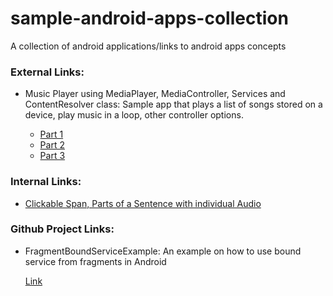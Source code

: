 # sample-android-apps-collection
A collection of android applications/links to android apps concepts

### External Links:
* Music Player using MediaPlayer, MediaController, Services and ContentResolver class: Sample app that plays a list of songs stored on a device, play music in a loop, other controller options.

   * [Part 1](https://code.tutsplus.com/tutorials/create-a-music-player-on-android-project-setup--mobile-22764)
   * [Part 2](https://code.tutsplus.com/tutorials/create-a-music-player-on-android-song-playback--mobile-22778)
   * [Part 3](https://code.tutsplus.com/tutorials/create-a-music-player-on-android-user-controls--mobile-22787)

### Internal Links:
  * [Clickable Span, Parts of a Sentence with individual Audio](https://github.com/shailbala/sample-android-apps-collection/blob/master/Clickable%20Span%20-%20Word%20wise%20Audio.zip)

### Github Project Links:
* FragmentBoundServiceExample: An example on how to use bound service from fragments in Android

    [Link](https://github.com/ena1106/FragmentBoundServiceExample)
